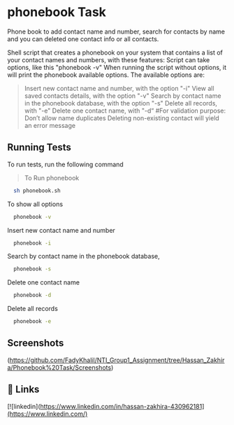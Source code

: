 
# phonebook Task

Phone book to add contact name and number, search for contacts by name and you can  deleted one contact info or all contacts.

Shell script that creates a phonebook on your  system that contains a list of your contact names and  numbers, with these features:
Script can take options, like this "phonebook -v"
When running the script without options, it will print the phonebook
available options.
The available options are:
>Insert new contact name and number, with the option "-i"
>View all saved contacts details, with the option "-v"
>Search by contact name in the phonebook database, with the option "-s"
>Delete all records, with "-e"
>Delete one contact name, with "-d“
#For validation purpose:
Don’t allow name duplicates
Deleting non-existing contact will yield an error message


## Running Tests

To run tests, run the following command

>To Run phonebook
```bash
  sh phonebook.sh
```

To show all options

```bash
  phonebook -v
```

Insert new contact name and number

```bash
  phonebook -i
```
Search by contact name in the phonebook database,

```bash
  phonebook -s
```
Delete one contact name

```bash
  phonebook -d
```
Delete all records

```bash
  phonebook -e
```

## Screenshots
(https://github.com/FadyKhalil/NTI_Group1_Assignment/tree/Hassan_Zakhira/Phonebook%20Task/Screenshots)


## 🔗 Links

[![linkedin](https://www.linkedin.com/in/hassan-zakhira-430962181](https://www.linkedin.com/)
